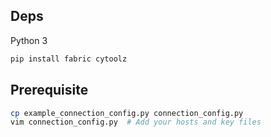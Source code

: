 ## Deps
Python 3

```bash
pip install fabric cytoolz
```

## Prerequisite

```bash
cp example_connection_config.py connection_config.py
vim connection_config.py  # Add your hosts and key files
```


